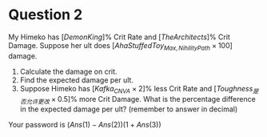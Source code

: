 # Question 2

My Himeko has $[DemonKing]\%$ Crit Rate and $[TheArchitects]\%$ Crit Damage. Suppose her ult does $[AhaStuffedToy_{Max,NihilityPath} \times 100]$ damage.

1. Calculate the damage on crit.
2. Find the expected damage per ult.
3. Suppose Himeko has $[Kafka_{CNVA} \times 2]\%$ less Crit Rate and $[Toughness_{是否允许更改} \times 0.5]\%$ more Crit Damage. What is the percentage difference in the expected damage per ult? (remember to answer in decimal)

Your password is $(Ans(1) - Ans(2))(1 + Ans(3))$
